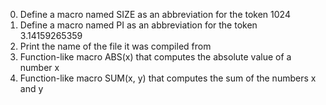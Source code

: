 0. Define a macro named SIZE as an abbreviation for the token 1024
1. Define a macro named PI as an abbreviation for the token 3.14159265359
2. Print the name of the file it was compiled from
3. Function-like  macro ABS(x) that computes the absolute value of a number x
4. Function-like macro SUM(x, y) that computes the sum of the numbers x and y
